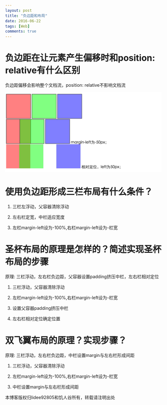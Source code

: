 ```yaml
---
layout: post
title: "负边距和布局"
date: 2016-06-22
tags: [Web]
comments: true
---
```


# 负边距在让元素产生偏移时和position: relative有什么区别

负边距偏移会影响整个文档流，position: relative不影响文档流

![](/images/margin-relative.png)

# 使用负边距形成三栏布局有什么条件？

1. 三栏左浮动，父容器清除浮动

2. 左右栏定宽，中栏适应宽度

3. 左栏margin-left设为-100%,右栏margin-left设为-栏宽

# 圣杯布局的原理是怎样的？简述实现圣杯布局的步骤

原理: 三栏浮动，左右栏负边距，父容器设置padding挤压中栏，左右栏相对定位

1. 三栏浮动，父容器清除浮动

2. 左栏margin-left设为-100%,右栏margin-left设为-栏宽

3. 设置父容器padding挤压中栏

4. 左右栏相对定位确定位置

# 双飞翼布局的原理？实现步骤？

原理: 三栏浮动，左右栏负边距，中栏设置margin与左右栏形成间距

1. 三栏浮动，父容器清除浮动

2. 左栏margin-left设为-100%,右栏margin-left设为-栏宽

3. 中栏设置margin与左右栏形成间距


本博客版权归lidee92805和饥人谷所有，转载请注明出处





